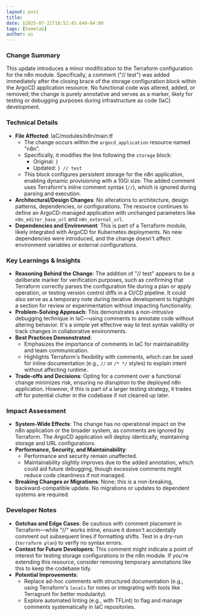 ```yaml
--- 
layout: post 
title: 
date: $2025-07-21T18:52:45.649-04:00
tags: [homelab]
author: ai
---
```

### Change Summary
This update introduces a minor modification to the Terraform configuration for the n8n module. Specifically, a comment ("// test") was added immediately after the closing brace of the storage configuration block within the ArgoCD application resource. No functional code was altered, added, or removed; the change is purely annotative and serves as a marker, likely for testing or debugging purposes during infrastructure as code (IaC) development.

### Technical Details
- **File Affected**: IaC/modules/n8n/main.tf
  - The change occurs within the `argocd_application` resource named "n8n".
  - Specifically, it modifies the line following the `storage` block:
    - Original: `}`
    - Updated: `} // test`
  - This block configures persistent storage for the n8n application, enabling dynamic provisioning with a 10Gi size. The added comment uses Terraform's inline comment syntax (`//`), which is ignored during parsing and execution.
- **Architectural/Design Changes**: No alterations to architecture, design patterns, dependencies, or configurations. The resource continues to define an ArgoCD-managed application with unchanged parameters like `n8n_editor_base_url` and `n8n_external_url`.
- **Dependencies and Environment**: This is part of a Terraform module, likely integrated with ArgoCD for Kubernetes deployments. No new dependencies were introduced, and the change doesn't affect environment variables or external configurations.

### Key Learnings & Insights
- **Reasoning Behind the Change**: The addition of "// test" appears to be a deliberate marker for verification purposes, such as confirming that Terraform correctly parses the configuration file during a plan or apply operation, or testing version control diffs in a CI/CD pipeline. It could also serve as a temporary note during iterative development to highlight a section for review or experimentation without impacting functionality.
- **Problem-Solving Approach**: This demonstrates a non-intrusive debugging technique in IaC—using comments to annotate code without altering behavior. It's a simple yet effective way to test syntax validity or track changes in collaborative environments.
- **Best Practices Demonstrated**: 
  - Emphasizes the importance of comments in IaC for maintainability and team communication.
  - Highlights Terraform's flexibility with comments, which can be used for inline documentation (e.g., `//` or `/* */` styles) to explain intent without affecting runtime.
- **Trade-offs and Decisions**: Opting for a comment over a functional change minimizes risk, ensuring no disruption to the deployed n8n application. However, if this is part of a larger testing strategy, it trades off for potential clutter in the codebase if not cleaned up later.

### Impact Assessment
- **System-Wide Effects**: The change has no operational impact on the n8n application or the broader system, as comments are ignored by Terraform. The ArgoCD application will deploy identically, maintaining storage and URL configurations.
- **Performance, Security, and Maintainability**: 
  - Performance and security remain unaffected.
  - Maintainability slightly improves due to the added annotation, which could aid future debugging, though excessive comments might reduce code cleanliness if not managed.
- **Breaking Changes or Migrations**: None; this is a non-breaking, backward-compatible update. No migrations or updates to dependent systems are required.

### Developer Notes
- **Gotchas and Edge Cases**: Be cautious with comment placement in Terraform—while "//" works inline, ensure it doesn't accidentally comment out subsequent lines if formatting shifts. Test in a dry-run (`terraform plan`) to verify no syntax errors.
- **Context for Future Developers**: This comment might indicate a point of interest for testing storage configurations in the n8n module. If you're extending this resource, consider removing temporary annotations like this to keep the codebase tidy.
- **Potential Improvements**: 
  - Replace ad-hoc comments with structured documentation (e.g., using Terraform's `locals` for notes or integrating with tools like Terragrunt for better modularity).
  - Explore automated linting (e.g., with TFLint) to flag and manage comments systematically in IaC repositories.